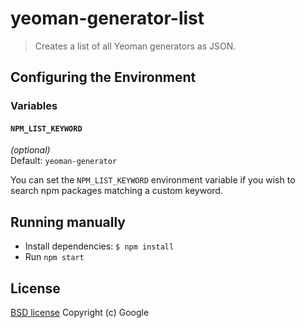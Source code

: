 # yeoman-generator-list

> Creates a list of all Yeoman generators as JSON.

## Configuring the Environment

### Variables

#### `NPM_LIST_KEYWORD`

*(optional)*<br>
Default: `yeoman-generator`

You can set the `NPM_LIST_KEYWORD` environment variable if you wish to search npm packages matching a custom keyword.

## Running manually

- Install dependencies: `$ npm install`
- Run `npm start`

## License

[BSD license](http://opensource.org/licenses/bsd-license.php)
Copyright (c) Google
